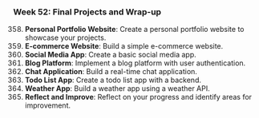 ### Week 52: Final Projects and Wrap-up
358. **Personal Portfolio Website**: Create a personal portfolio website to showcase your projects.
359. **E-commerce Website**: Build a simple e-commerce website.
360. **Social Media App**: Create a basic social media app.
361. **Blog Platform**: Implement a blog platform with user authentication.
362. **Chat Application**: Build a real-time chat application.
363. **Todo List App**: Create a todo list app with a backend.
364. **Weather App**: Build a weather app using a weather API.
365. **Reflect and Improve**: Reflect on your progress and identify areas for improvement.
